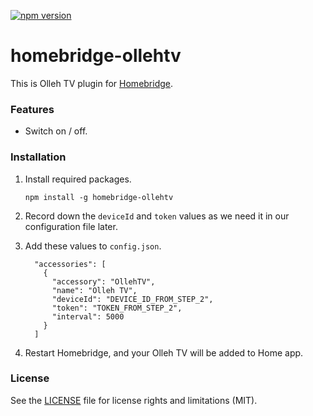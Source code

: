 [![npm version](https://badge.fury.io/js/homebridge-ollehtv.svg)](https://badge.fury.io/js/homebridge-ollehtv)

# homebridge-ollehtv

This is Olleh TV plugin for [Homebridge](https://github.com/nfarina/homebridge). 



### Features

* Switch on / off.



### Installation

1. Install required packages.

   ```
   npm install -g homebridge-ollehtv
   ```

2. Record down the `deviceId` and `token` values as we need it in our configuration file later.

3. Add these values to `config.json`.

    ```
      "accessories": [
        {
          "accessory": "OllehTV",
          "name": "Olleh TV",
          "deviceId": "DEVICE_ID_FROM_STEP_2",
          "token": "TOKEN_FROM_STEP_2",
          "interval": 5000
        }
      ]
    ```

4. Restart Homebridge, and your Olleh TV will be added to Home app.



### License

See the [LICENSE](https://github.com/clauzewitz/homebridge-ollehtv/blob/master/LICENSE.md) file for license rights and limitations (MIT).